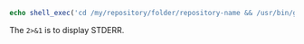 ```php
echo shell_exec('cd /my/repository/folder/repository-name && /usr/bin/git pull 2>&1');
```

The `2>&1` is to display STDERR.
